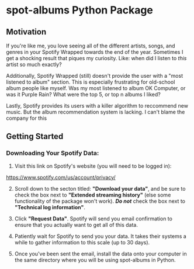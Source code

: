 # spot-albums Python Package

## Motivation

If you're like me, you love seeing all of the different artists, songs, and genres in your Spotify Wrapped towards the end of the year. Sometimes I get a shocking result that piques my curiosity. Like: when did I listen to *this* artist so much exactly?

Additionally, Spotify Wrapped (still) doesn't provide the user with a "most listened to album" section. This is especially frustrating for old-school album people like myself. Was my most listened to album OK Computer, or was it Purple Rain? What were the top 5, or top n albums I liked?

Lastly, Spotify provides its users with a killer algorithm to reccommend new music. But the album recommendation system is lacking. I can't blame the company for this 

## Getting Started

### Downloading Your Spotify Data:

1. Visit this link on Spotify's website (you will need to be logged in):

https://www.spotify.com/us/account/privacy/

2. Scroll down to the secton titled: **"Download your data"**, and be sure to check the box next to **"Extended streaming history"** (else some functionality of the package won't work). ***Do not*** check the box next to **"Technical log information"**.

3. Click **"Request Data"**. Spotify will send you email confirmation to ensure that you actually want to get all of this data.

4. Patiently wait for Spotify to send you your data. It takes their systems a while to gather information to this scale (up to 30 days).

5. Once you've been sent the email, install the data onto your computer in the same directory where you will be using spot-albums in Python.
